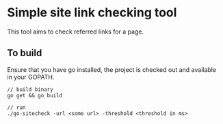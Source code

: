 # Simple site link checking tool

This tool aims to check referred links for a page.

## To build

Ensure that you have go installed, the project is checked out and available in your GOPATH.

    // build binary
    go get && go build

    // run
    ./go-sitecheck -url <some url> -threshold <threshold in ms>
